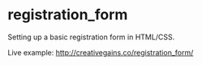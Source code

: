 # registration_form

Setting up a basic registration form in HTML/CSS. 

Live example:
http://creativegains.co/registration_form/
